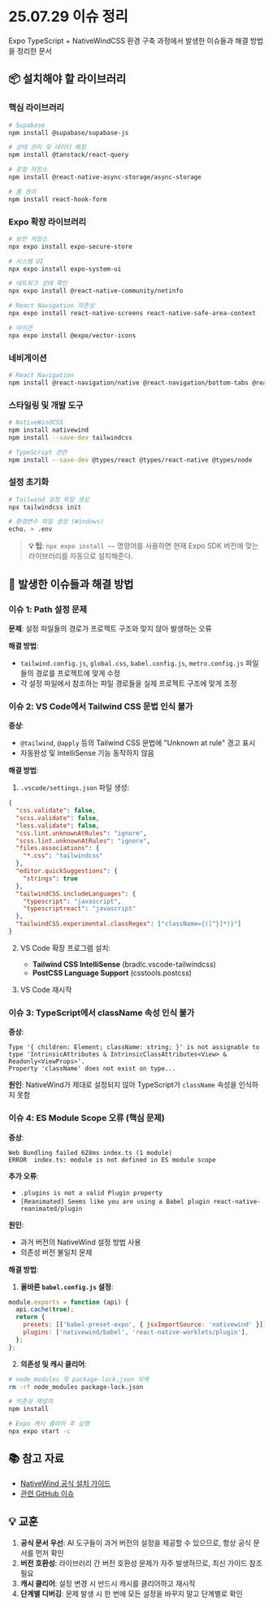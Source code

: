 # 25.07.29 이슈 정리

Expo TypeScript + NativeWindCSS 환경 구축 과정에서 발생한 이슈들과 해결 방법을 정리한 문서

## 📦 설치해야 할 라이브러리

### 핵심 라이브러리

```bash
# Supabase
npm install @supabase/supabase-js

# 상태 관리 및 데이터 패칭
npm install @tanstack/react-query

# 로컬 저장소
npm install @react-native-async-storage/async-storage

# 폼 관리
npm install react-hook-form
```

### Expo 확장 라이브러리

```bash
# 보안 저장소
npx expo install expo-secure-store

# 시스템 UI
npx expo install expo-system-ui

# 네트워크 상태 확인
npx expo install @react-native-community/netinfo

# React Navigation 의존성
npx expo install react-native-screens react-native-safe-area-context

# 아이콘
npx expo install @expo/vector-icons
```

### 네비게이션

```bash
# React Navigation
npm install @react-navigation/native @react-navigation/bottom-tabs @react-navigation/stack
```

### 스타일링 및 개발 도구

```bash
# NativeWindCSS
npm install nativewind
npm install --save-dev tailwindcss

# TypeScript 관련
npm install --save-dev @types/react @types/react-native @types/node
```

### 설정 초기화

```bash
# Tailwind 설정 파일 생성
npx tailwindcss init

# 환경변수 파일 생성 (Windows)
echo. > .env
```

> **💡 팁**: `npx expo install ~~` 명령어를 사용하면 현재 Expo SDK 버전에 맞는 라이브러리를 자동으로 설치해준다.

## 🚨 발생한 이슈들과 해결 방법

### 이슈 1: Path 설정 문제

**문제**: 설정 파일들의 경로가 프로젝트 구조와 맞지 않아 발생하는 오류

**해결 방법**:

- `tailwind.config.js`, `global.css`, `babel.config.js`, `metro.config.js` 파일들의 경로를 프로젝트에 맞게 수정
- 각 설정 파일에서 참조하는 파일 경로들을 실제 프로젝트 구조에 맞게 조정

### 이슈 2: VS Code에서 Tailwind CSS 문법 인식 불가

**증상**:

- `@tailwind`, `@apply` 등의 Tailwind CSS 문법에 "Unknown at rule" 경고 표시
- 자동완성 및 IntelliSense 기능 동작하지 않음

**해결 방법**:

1. `.vscode/settings.json` 파일 생성:

```json
{
  "css.validate": false,
  "scss.validate": false,
  "less.validate": false,
  "css.lint.unknownAtRules": "ignore",
  "scss.lint.unknownAtRules": "ignore",
  "files.associations": {
    "*.css": "tailwindcss"
  },
  "editor.quickSuggestions": {
    "strings": true
  },
  "tailwindCSS.includeLanguages": {
    "typescript": "javascript",
    "typescriptreact": "javascript"
  },
  "tailwindCSS.experimental.classRegex": ["className={([^}]*)}"]
}
```

2. VS Code 확장 프로그램 설치:

   - **Tailwind CSS IntelliSense** (bradlc.vscode-tailwindcss)
   - **PostCSS Language Support** (csstools.postcss)

3. VS Code 재시작

### 이슈 3: TypeScript에서 className 속성 인식 불가

**증상**:

```
Type '{ children: Element; className: string; }' is not assignable to type 'IntrinsicAttributes & IntrinsicClassAttributes<View> & Readonly<ViewProps>'.
Property 'className' does not exist on type...
```

**원인**: NativeWind가 제대로 설정되지 않아 TypeScript가 `className` 속성을 인식하지 못함

### 이슈 4: ES Module Scope 오류 (핵심 문제)

**증상**:

```
Web Bundling failed 628ms index.ts (1 module)
ERROR  index.ts: module is not defined in ES module scope
```

**추가 오류**:

- `.plugins is not a valid Plugin property`
- `[Reanimated] Seems like you are using a Babel plugin react-native-reanimated/plugin`

**원인**:

- 과거 버전의 NativeWind 설정 방법 사용
- 의존성 버전 불일치 문제

**해결 방법**:

1. **올바른 `babel.config.js` 설정**:

```javascript
module.exports = function (api) {
  api.cache(true);
  return {
    presets: [['babel-preset-expo', { jsxImportSource: 'nativewind' }]],
    plugins: ['nativewind/babel', 'react-native-worklets/plugin'],
  };
};
```

2. **의존성 및 캐시 클리어**:

```bash
# node_modules 및 package-lock.json 삭제
rm -rf node_modules package-lock.json

# 의존성 재설치
npm install

# Expo 캐시 클리어 후 실행
npx expo start -c
```

## 📚 참고 자료

- [NativeWind 공식 설치 가이드](https://www.nativewind.dev/docs/getting-started/installation)
- [관련 GitHub 이슈](https://github.com/nativewind/nativewind/issues/600#issuecomment-1804741121)

## 💡 교훈

1. **공식 문서 우선**: AI 도구들이 과거 버전의 설정을 제공할 수 있으므로, 항상 공식 문서를 먼저 확인
2. **버전 호환성**: 라이브러리 간 버전 호환성 문제가 자주 발생하므로, 최신 가이드 참조 필요
3. **캐시 클리어**: 설정 변경 시 반드시 캐시를 클리어하고 재시작
4. **단계별 디버깅**: 문제 발생 시 한 번에 모든 설정을 바꾸지 말고 단계별로 확인
